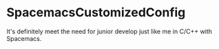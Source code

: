 # SpacemacsCustomizedConfig
It's definitely meet the need for junior develop just like me in C/C++ with Spacemacs.
